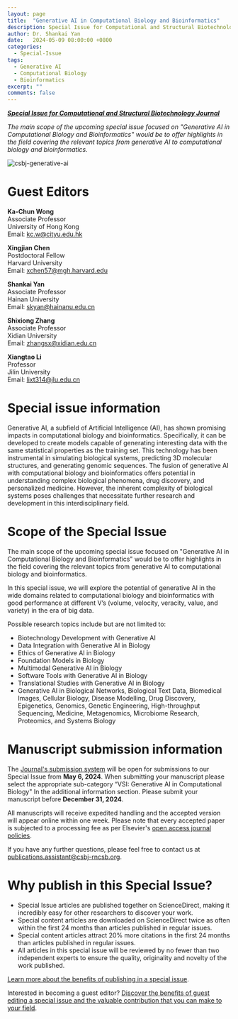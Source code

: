 ```yaml
---
layout: page
title:	"Generative AI in Computational Biology and Bioinformatics"
description: Special Issue for Computational and Structural Biotechnology Journal
author: Dr. Shankai Yan
date:	2024-05-09 08:00:00 +0800
categories:
  - Special-Issue
tags:
  - Generative AI
  - Computational Biology
  - Bioinformatics
excerpt: ""
comments: false
---
```


***[Special Issue for Computational and Structural Biotechnology Journal](https://www.sciencedirect.com/journal/computational-and-structural-biotechnology-journal/about/call-for-papers#generative-ai-in-computational-biology-and-bioinformatics)***

*The main scope of the upcoming special issue focused on "Generative AI in Computational Biology and Bioinformatics" would be to offer highlights in the field covering the relevant topics from generative AI to computational biology and bioinformatics.*

![csbj-generative-ai](https://api.journals.elsevier.com/media/shwpsp0b/2405060645_csbj-generative-ai_image.png?width=508&height=286&mode=max "Generative AI in Computational Biology and Bioinformatics")


# Guest Editors
**Ka-Chun Wong**<br>
Associate Professor<br>
University of Hong Kong<br>
Email: <kc.w@cityu.edu.hk>

**Xingjian Chen**<br>
Postdoctoral Fellow<br>
Harvard University<br>
Email: <xchen57@mgh.harvard.edu>

**Shankai Yan**<br>
Associate Professor<br>
Hainan University<br>
Email: <skyan@hainanu.edu.cn>

**Shixiong Zhang**<br>
Associate Professor<br>
Xidian University<br>
Email: <zhangsx@xidian.edu.cn>

**Xiangtao Li**<br>
Professor<br>
Jilin University<br>
Email: <lixt314@jlu.edu.cn>


# Special issue information

Generative AI, a subfield of Artificial Intelligence (AI), has shown promising impacts in computational biology and bioinformatics. Specifically, it can be developed to create models capable of generating interesting data with the same statistical properties as the training set. This technology has been instrumental in simulating biological systems, predicting 3D molecular structures, and generating genomic sequences. The fusion of generative AI with computational biology and bioinformatics offers potential in understanding complex biological phenomena, drug discovery, and personalized medicine. However, the inherent complexity of biological systems poses challenges that necessitate further research and development in this interdisciplinary field.


# Scope of the Special Issue

The main scope of the upcoming special issue focused on "Generative AI in Computational Biology and Bioinformatics" would be to offer highlights in the field covering the relevant topics from generative AI to computational biology and bioinformatics.

In this special issue, we will explore the potential of generative AI in the wide domains related to computational biology and bioinformatics with good performance at different V’s (volume, velocity, veracity, value, and variety) in the era of big data.

Possible research topics include but are not limited to:

- Biotechnology Development with Generative AI
- Data Integration with Generative AI in Biology
- Ethics of Generative AI in Biology
- Foundation Models in Biology
- Multimodal Generative AI in Biology
- Software Tools with Generative AI in Biology
- Translational Studies with Generative AI in Biology
- Generative AI in Biological Networks, Biological Text Data, Biomedical Images, Cellular Biology, Disease Modelling, Drug Discovery, Epigenetics, Genomics, Genetic Engineering, High-throughput Sequencing, Medicine, Metagenomics, Microbiome Research, Proteomics, and Systems Biology


# Manuscript submission information

The [Journal's submission system](https://www.editorialmanager.com/csbj/default2.aspx) will be open for submissions to our Special Issue from **May 6, 2024**. When submitting your manuscript please select the appropriate sub-category “VSI: Generative AI in Computational Biology" In the additional information section. Please submit your manuscript before **December 31, 2024**.

All manuscripts will receive expedited handling and the accepted version will appear online within one week. Please note that every accepted paper is subjected to a processing fee as per Elsevier's [open access journal policies](https://www.editorialmanager.com/csbj/default2.aspx).

If you have any further questions, please feel free to contact us at <publications.assistant@csbj-rncsb.org>.


# Why publish in this Special Issue?

- Special Issue articles are published together on ScienceDirect, making it incredibly easy for other researchers to discover your work.
- Special content articles are downloaded on ScienceDirect twice as often within the first 24 months than articles published in regular issues.
- Special content articles attract 20% more citations in the first 24 months than articles published in regular issues.
- All articles in this special issue will be reviewed by no fewer than two independent experts to ensure the quality, originality and novelty of the work published.

[Learn more about the benefits of publishing in a special issue](https://www.elsevier.com/authors/submit-your-paper/special-issues).

Interested in becoming a guest editor? [Discover the benefits of guest editing a special issue and the valuable contribution that you can make to your field](https://www.elsevier.com/editors/role-of-an-editor/guest-editors).
